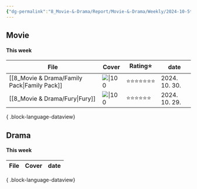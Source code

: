 ```yaml
---
{"dg-permalink":"8_Movie-&-Drama/Report/Movie-&-Drama/Weekly/2024-10-5th---Movie-&-Drama","created-date":"2024-10-29 9:44:07 pm","date":"2024-10-29","type":"movie","tags":["movie","drama","weekly-report"],"aliases":null,"dg-publish":true,"permalink":"/8_Movie-&-Drama/Report/Movie-&-Drama/Weekly/2024-10-5th---Movie-&-Drama/","dgPassFrontmatter":true,"noteIcon":"1"}
---
```



## Movie 
#### This week
| File                                            | Cover                                                                                                                        | Rating⭐ | date          |
| ----------------------------------------------- | ---------------------------------------------------------------------------------------------------------------------------- | ------- | ------------- |
| [[8_Movie & Drama/Family Pack\|Family Pack]] | ![\|100](https://m.media-amazon.com/images/M/MV5BMDExZjNmYjEtMGRiYy00NWIwLWFjZmUtMjdhOTQyMjdjMDNiXkEyXkFqcGc@._V1_SX300.jpg) | ⭐⭐⭐⭐⭐⭐⭐ | 2024. 10. 30. |
| [[8_Movie & Drama/Fury\|Fury]]               | ![\|100](https://m.media-amazon.com/images/M/MV5BMjA4MDU0NTUyN15BMl5BanBnXkFtZTgwMzQxMzY4MjE@._V1_SX300.jpg)                 | ⭐⭐⭐⭐⭐⭐  | 2024. 10. 29. |

{ .block-language-dataview}

## Drama
#### This week
| File | Cover | date |
| ---- | ----- | ---- |

{ .block-language-dataview}

